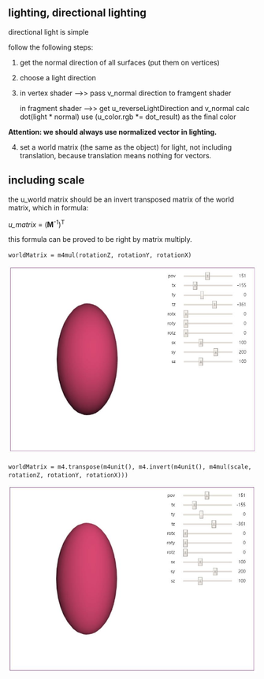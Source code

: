 ## lighting, directional lighting

directional light is simple

follow the following steps:

1. get the normal direction of all surfaces (put them on vertices)

2. choose a light direction

3. in vertex shader -->> pass v_normal direction to framgent shader

   in fragment shader -->> get u_reverseLightDirection and v_normal
                           calc dot(light * normal)
                           use (u_color.rgb *= dot_result) as the final color

**Attention: we should always use normalized vector in lighting.**

4. set a world matrix (the same as the object) for light, not including translation, because translation means nothing for vectors.

## including scale

the u_world matrix should be an invert transposed matrix of the world matrix, which in formula:

<em>u_matrix</em> = (<strong>M</strong><sup>-1</sup>)<sup>T</sup>

this formula can be proved to be right by matrix multiply.

`worldMatrix = m4mul(rotationZ, rotationY, rotationX)`

![world matrix with pure orientation](./c01.JPG)

`worldMatrix = m4.transpose(m4unit(), m4.invert(m4unit(), m4mul(scale, rotationZ, rotationY, rotationX)))`

![world matrix converted from transpose after invert](./c02.JPG)
